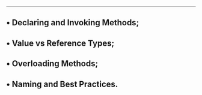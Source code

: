 ---------------------------------------
• Declaring and Invoking Methods;
--------------------------------------
• Value vs Reference Types;
-------------------------------------
• Overloading Methods;
--------------------------------------
• Naming and Best Practices.
--------------------------------------
